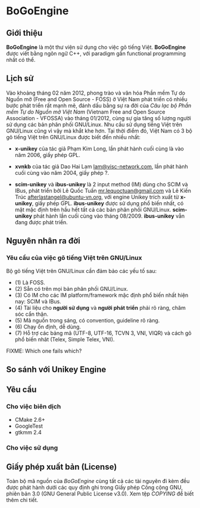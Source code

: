 # BoGoEngine

## Giới thiệu

**BoGoEngine** là một thư viện sử dụng cho việc gõ tiếng Việt.  **BoGoEngine**
được viết bằng ngôn ngữ C++, với paradigm gần functional programming nhất có
thể.

## Lịch sử

Vào khoảng tháng 02 năm 2012, phong trào và văn hóa Phần mềm Tự do Nguồn mở
(Free and Open Source - FOSS) ở Việt Nam phát triển có nhiều bước phát triển
rất mạnh mẽ, đánh dấu bằng sự ra đời của *Câu lạc bộ Phần mềm Tự do Nguồn mở
Việt Nam* (Vietnam Free and Open Source Association - VFOSSA) vào tháng
01/2012, cùng sự gia tăng số lượng người sử dụng các bản phân phối GNU/Linux.
Nhu cầu sử dụng tiếng Việt trên GNU/Linux cũng vì vậy mà khắt khe hơn.  Tại
thời điểm đó, Việt Nam có 3 bộ gõ tiếng Việt trên GNU/Linux được biết đến
nhiều nhất:

* **x-unikey** của tác giả Phạm Kim Long, lần phát hành cuối cùng là vào năm
  2006, giấy phép GPL.

* **xvnkb** của tác giả Dao Hai Lam <lam@visc-network.com>, lần phát hành cuối
  cùng vào năm 2004, giấy phép ?.

* **scim-unikey** và **ibus-unikey** là 2 input method (IM) dùng cho SCIM và
  IBus, phát triển bởi Lê Quốc Tuấn <mr.lequoctuan@gmail.com> và Lê Kiến Trúc
  <afterlastangel@ubuntu-vn.org>, với engine Unikey trích xuất từ
  **x-unikey**, giấy phép GPL.  **ibus-unikey** được sử dụng phổ biến nhất, có
  mặt mặc định trên hầu hết tất cả các bản phân phối GNU/Linux.
  **scim-unikey** phát hành lần cuối cùng vào tháng 08/2009.  **ibus-unikey**
  vẫn đang được phát triển.

## Nguyên nhân ra đời

### Yêu cầu của việc gõ tiếng Việt trên GNU/Linux

Bộ gõ tiếng Việt trên GNU/Linux cần đảm bảo các yếu tố sau:

* (1) Là FOSS.
* (2) Sẵn có trên mọi bản phân phối GNU/Linux.
* (3) Có IM cho các IM platform/framework mặc định phổ biến nhất hiện nay:
  SCIM và IBus.
* (4) Tài liệu cho **người sử dụng** và **người phát triển** phải rõ ràng, chăm
  sóc cẩn thận.
* (5) Mã nguồn trong sáng, có convention, guideline rõ ràng.
* (6) Chạy ổn định, dễ dùng.
* (7) Hỗ trợ các bảng mã (UTF-8, UTF-16, TCVN 3, VNI, VIQR) và cách gõ phổ
  biến nhât (Telex, Simple Telex, VNI).

FIXME: Which one fails which?

## So sánh với Unikey Engine

## Yêu cầu

### Cho việc biên dịch

* CMake 2.6+
* GoogleTest
* gtkmm 2.4

### Cho việc sử dụng

## Giấy phép xuất bản (License)

Toàn bộ mã nguồn của *BoGoEngine* cùng tất cả các tài nguyên đi kèm đều được
phát hành dưới các quy định ghi trong Giấy phép Công cộng GNU, phiên bản 3.0
(GNU General Public License v3.0).  Xem tệp *COPYING* để biết thêm chi tiết.
